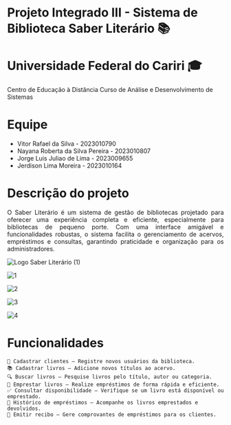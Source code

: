   # Projeto Integrado III - Sistema de Biblioteca Saber Literário 📚

  # Universidade Federal do Cariri 🎓
  Centro de Educação à Distância Curso de Análise e Desenvolvimento de Sistemas

  # Equipe
  * Vitor Rafael da Silva - 2023010790
  * Nayana Roberta da Silva Pereira - 2023010807
  * Jorge Luis Juliao de Lima - 2023009655
  * Jerdison Lima Moreira - 2023010164

  
  # Descrição do projeto 

<p align="justify">
O Saber Literário é um sistema de gestão de bibliotecas projetado para oferecer uma experiência completa e eficiente, especialmente para bibliotecas de pequeno porte. Com uma interface amigável e funcionalidades robustas, o sistema facilita o gerenciamento de acervos, empréstimos e consultas, garantindo praticidade e organização para os administradores.

![Logo  Saber Literário (1)](https://github.com/user-attachments/assets/5edc4cd6-ef7d-4e20-903e-2d2d59e027e7)

![1](https://github.com/user-attachments/assets/e7380072-f9d6-4309-b752-e31ddf457e97)

![2](https://github.com/user-attachments/assets/c1eae3d8-f9c3-42d3-bd29-a10844c0923c)

![3](https://github.com/user-attachments/assets/bef704c1-806f-4e73-bc8a-2d0fb0327214)

![4](https://github.com/user-attachments/assets/356de5cc-ccd0-4ebe-8bfd-480e8a65eb4c)

 # Funcionalidades
   
    📌 Cadastrar clientes – Registre novos usuários da biblioteca.
    📚 Cadastrar livros – Adicione novos títulos ao acervo.
    🔍 Buscar livros – Pesquise livros pelo título, autor ou categoria.
    🔄 Emprestar livros – Realize empréstimos de forma rápida e eficiente.
    ✅ Consultar disponibilidade – Verifique se um livro está disponível ou emprestado.
    📜 Histórico de empréstimos – Acompanhe os livros emprestados e devolvidos.
    🧾 Emitir recibo – Gere comprovantes de empréstimos para os clientes.
</p>
